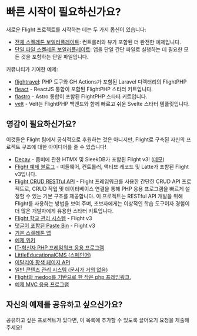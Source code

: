 # 빠른 시작이 필요하신가요?

새로운 Flight 프로젝트를 시작하는 데는 두 가지 옵션이 있습니다:

- [전체 스켈레톤 보일러플레이트](https://github.com/flightphp/skeleton): 컨트롤러와 뷰가 포함된 더 완전한 예제입니다.
- [단일 파일 스켈레톤 보일러플레이트](https://github.com/flightphp/skeleton-simple): 앱을 단일 간단 파일로 실행하는 데 필요한 모든 것을 포함하는 단일 파일입니다.

커뮤니티가 기여한 예제:

- [flightravel](https://github.com/fadrian06-templates/flighravel): PHP 도구와 GH Actions가 포함된 Laravel 디렉터리의 FlightPHP
- [fleact](https://github.com/flightphp/fleact) - ReactJS 통합이 포함된 FlightPHP 스타터 키트입니다.
- [flastro](https://github.com/flightphp/flastro) - Astro 통합이 포함된 FlightPHP 스타터 키트입니다.
- [velt](https://github.com/flightphp/velt) - Velt는 FlightPHP 백엔드와 함께 빠르고 쉬운 Svelte 스타터 템플릿입니다. 

## 영감이 필요하신가요?

이것들은 Flight 팀에서 공식적으로 후원하는 것은 아니지만, Flight로 구축된 자신의 프로젝트 구조에 대한 아이디어를 줄 수 있습니다!

- [Decay](https://github.com/boxybird/decay) - 좀비에 관한 HTMX 및 SleekDB가 포함된 Flight v3! ([데모](https://decay.andrewrhyand.com))
- [Flight 예제 블로그](https://github.com/n0nag0n/flightphp-blog) - 미들웨어, 컨트롤러, 액티브 레코드 및 Latte가 포함된 Flight v3입니다.
- [Flight CRUD RESTful API](https://github.com/soheilkhaledabdi/php-crud-api-flight) - Flight 프레임워크를 사용한 간단한 CRUD API 프로젝트로, CRUD 작업 및 데이터베이스 연결을 통해 PHP 응용 프로그램을 빠르게 설정할 수 있는 기본 구조를 제공합니다. 이 프로젝트는 RESTful API 개발을 위해 Flight를 사용하는 방법을 보여 주며, 초보자에게는 이상적인 학습 도구이자 경험이 더 많은 개발자에게 유용한 스타터 키트입니다.
- [Flight 학교 관리 시스템](https://github.com/krmu/FlightPHP_School) - Flight v3
- [댓글이 포함된 Paste Bin](https://github.com/n0nag0n/commie2) - Flight v3
- [기본 스켈레톤 앱](https://github.com/markhughes/flight-skeleton)
- [예제 위키](https://github.com/Skayo/FlightWiki)
- [IT-혁신자 PHP 프레임워크 응용 프로그램](https://github.com/itinnovator/myphp-app)
- [LittleEducationalCMS (스페인어)](https://github.com/casgin/LittleEducationalCMS)
- [이탈리아 황색 페이지 API](https://github.com/chiccomagnus/PGAPI)
- [일반 콘텐츠 관리 시스템 (문서가 거의 없음)](https://github.com/recepuncu/cms)
- [Flight와 medoo를 기반으로 한 작은 php 프레임워크.](https://github.com/ycrao/tinyme)
- [예제 MVC 응용 프로그램](https://github.com/paddypei/Flight-MVC)

## 자신의 예제를 공유하고 싶으신가요?

공유하고 싶은 프로젝트가 있다면, 이 목록에 추가할 수 있도록 끌어오기 요청을 제출해 주세요!